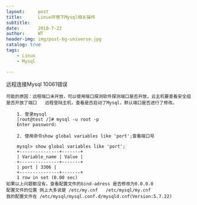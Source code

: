```yaml
---
layout:     post
title:      Linux环境下Mysql相关操作
subtitle:   
date:       2018-7-22
author:     WT
header-img: img/post-bg-universe.jpg
catalog: true
tags:
    - Linux
    - Mysql

---
```

远程连接Mysql 10061错误

	可能的原因：远程端口未开放，可以使用端口探测软件探测端口是否开放，云主机要查看安全组是否开放了端口	远程登陆主机，查看是否启动了Mysql，默认端口是否进行了修改。

		1. 登录mysql
		[root@test /]# mysql -u root -p
		Enter password:
 
		2. 使用命令show global variables like 'port';查看端口号
 
		mysql> show global variables like 'port';
		+---------------+-------+
		| Variable_name | Value |
		+---------------+-------+
		| port | 3306 |
		+---------------+-------+
		1 row in set (0.00 sec)
	如果以上问题都没有，查看配置文件的bind-adress 是否修改为0.0.0.0
	配置文件的位置 网上大多说是 /etc/my.cnf   /etc/mysql/my.cnf 
	我的配置文件在 /etc/mysql/mysql.conf.d/mysqld.cnf(Version:5.7.22)
